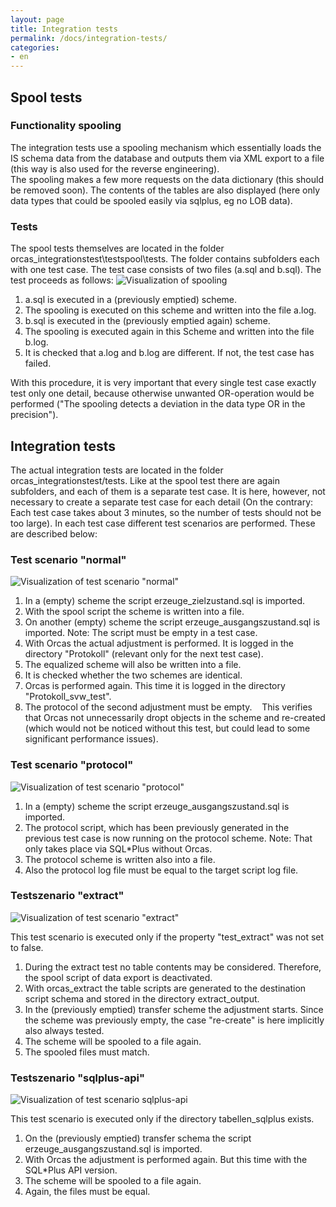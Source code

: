 ```yaml
---
layout: page
title: Integration tests
permalink: /docs/integration-tests/
categories: 
- en
---
```


## Spool tests

### Functionality spooling

The integration tests use a spooling mechanism which essentially loads the IS schema data from the database and outputs them via XML export to a file (this way is also used for the reverse engineering).    
The spooling makes a few more requests on the data dictionary (this should be removed soon). The contents of the tables are also displayed (here only data types that could be spooled easily via sqlplus, eg no LOB data).

### Tests

The spool tests themselves are located in the folder orcas_integrationstest\testspool\tests. The folder contains subfolders each with one test case. The test case consists of two files (a.sql and b.sql). The test proceeds as follows:
![Visualization of spooling]({{site.baseurl}}/assets/spooling.GIF "spooling.GIF")

1. a.sql is executed in a (previously emptied) scheme.
2. The spooling is executed on this scheme and written into the file a.log.
3. b.sql is executed in the (previously emptied again) scheme.
4. The spooling is executed again in this Scheme and written into the file b.log.
5. It is checked that a.log and b.log are different. If not, the test case has failed.

With this procedure, it is very important that every single test case exactly test only one detail, because otherwise unwanted OR-operation would be performed ("The spooling detects a deviation in the data type OR in the precision").

## Integration tests

The actual integration tests are located in the folder orcas_integrationstest/tests. Like at the spool test there are again subfolders, and each of them is a separate test case. It is here, however, not necessary to create a separate test case for each detail (On the contrary: Each test case takes about 3 minutes, so the number of tests should not be too large). In each test case different test scenarios are performed. These are described below:

### Test scenario "normal"

![Visualization of test scenario "normal"]({{site.baseurl}}/assets/testszenario-normal.GIF "testszenario-normal.GIF")

1. In a (empty) scheme the script erzeuge_zielzustand.sql is imported.
2. With the spool script the scheme is written into a file.
3. On another (empty) scheme the script erzeuge_ausgangszustand.sql is imported.
Note: The script must be empty in a test case.
4. With Orcas the actual adjustment is performed.
   It is logged in the directory "Protokoll" (relevant only for the next test case).
5. The equalized scheme will also be written into a file.
6. It is checked whether the two schemes are identical.
7. Orcas is performed again. This time it is logged in the directory "Protokoll_svw_test".
8. The protocol of the second adjustment must be empty.
      This verifies that Orcas not unnecessarily dropt objects in the scheme and re-created (which would not be noticed without this test, but could lead to some significant performance issues).

### Test scenario "protocol"

![Visualization of test scenario "protocol"]({{site.baseurl}}/assets/testszenario-protokoll.GIF "testszenario-protokoll.GIF")

1. In a (empty) scheme the script erzeuge_ausgangszustand.sql is imported.
2. The protocol script, which has been previously generated in the previous test case is now running on the protocol scheme.
Note: That only takes place via SQL*Plus without Orcas.
3. The protocol scheme is written also into a file.
4. Also the protocol log file must be equal to the target script log file.

### Testszenario "extract"

![Visualization of test scenario "extract"]({{site.baseurl}}/assets/testszenario-extract.GIF "testszenarion-extract.GIF")

This test scenario is executed only if the property "test_extract" was not set to false.

1. During the extract test no table contents may be considered. Therefore, the spool script of data export is deactivated.
2. With orcas_extract the table scripts are generated to the destination script schema and stored in the directory extract_output.
3. In the (previously emptied) transfer scheme the adjustment starts. Since the scheme was previously empty, the case "re-create" is here implicitly also always tested.
4. The scheme will be spooled to a file again.
5. The spooled files must match.

### Testszenario "sqlplus-api"

![Visualization of test scenario sqlplus-api]({{site.baseurl}}/assets/testszenario-sqlplus-api.GIF "testszenario-sqlplus-api.GIF")

This test scenario is executed only if the directory tabellen_sqlplus exists.

1. On the (previously emptied) transfer schema the script erzeuge_ausgangszustand.sql is imported.
2. With Orcas the adjustment is performed again. But this time with the SQL*Plus API version.
3. The scheme will be spooled to a file again.
4. Again, the files must be equal.
